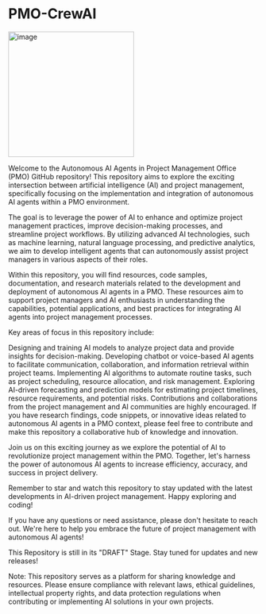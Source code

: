 # PMO-CrewAI  
<img width="253" alt="image" src="https://github.com/iIPM2023/pmo-crewAI/assets/36999549/d9de056a-8103-47eb-882e-13094591ab0e">

Welcome to the Autonomous AI Agents in Project Management Office (PMO) GitHub repository! This repository aims to explore the exciting intersection between artificial intelligence (AI) and project management, specifically focusing on the implementation and integration of autonomous AI agents within a PMO environment.

The goal is to leverage the power of AI to enhance and optimize project management practices, improve decision-making processes, and streamline project workflows. By utilizing advanced AI technologies, such as machine learning, natural language processing, and predictive analytics, we aim to develop intelligent agents that can autonomously assist project managers in various aspects of their roles.

Within this repository, you will find resources, code samples, documentation, and research materials related to the development and deployment of autonomous AI agents in a PMO. These resources aim to support project managers and AI enthusiasts in understanding the capabilities, potential applications, and best practices for integrating AI agents into project management processes.

Key areas of focus in this repository include:

Designing and training AI models to analyze project data and provide insights for decision-making.
Developing chatbot or voice-based AI agents to facilitate communication, collaboration, and information retrieval within project teams.
Implementing AI algorithms to automate routine tasks, such as project scheduling, resource allocation, and risk management.
Exploring AI-driven forecasting and prediction models for estimating project timelines, resource requirements, and potential risks.
Contributions and collaborations from the project management and AI communities are highly encouraged. If you have research findings, code snippets, or innovative ideas related to autonomous AI agents in a PMO context, please feel free to contribute and make this repository a collaborative hub of knowledge and innovation.

Join us on this exciting journey as we explore the potential of AI to revolutionize project management within the PMO. Together, let's harness the power of autonomous AI agents to increase efficiency, accuracy, and success in project delivery.

Remember to star and watch this repository to stay updated with the latest developments in AI-driven project management. Happy exploring and coding!

If you have any questions or need assistance, please don't hesitate to reach out. We're here to help you embrace the future of project management with autonomous AI agents!

This Repository is still in its "DRAFT" Stage. Stay tuned for updates and new releases!

Note: This repository serves as a platform for sharing knowledge and resources. Please ensure compliance with relevant laws, ethical guidelines, intellectual property rights, and data protection regulations when contributing or implementing AI solutions in your own projects.
